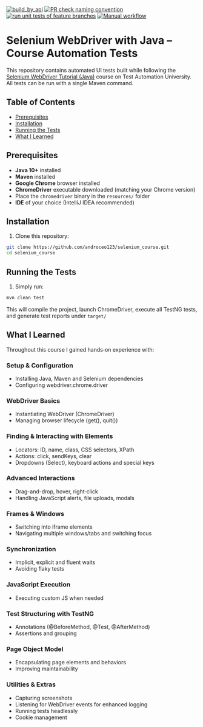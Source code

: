 [![build_by_api](https://github.com/androceo123/selenium_course/actions/workflows/Update%20API-build.yml/badge.svg)](https://github.com/androceo123/selenium_course/actions/workflows/Update%20API-build.yml)
[![PR check naming convention](https://github.com/androceo123/selenium_course/actions/workflows/PR-linter.yml/badge.svg)](https://github.com/androceo123/selenium_course/actions/workflows/PR-linter.yml)
[![run unit tests of feature branches](https://github.com/androceo123/selenium_course/actions/workflows/run-unit-tests.yml/badge.svg)](https://github.com/androceo123/selenium_course/actions/workflows/run-unit-tests.yml)
[![Manual workflow](https://github.com/androceo123/selenium_course/actions/workflows/manual.yml/badge.svg)](https://github.com/androceo123/selenium_course/actions/workflows/manual.yml)
# Selenium WebDriver with Java – Course Automation Tests

This repository contains automated UI tests built while following the [Selenium WebDriver Tutorial (Java)](https://testautomationu.applitools.com/selenium-webdriver-tutorial-java/) course on Test Automation University. All tests can be run with a single Maven command.

## Table of Contents

- [Prerequisites](#prerequisites)
- [Installation](#installation)
- [Running the Tests](#running-the-tests)
- [What I Learned](#what-i-learned)

## Prerequisites

- **Java 10+** installed
- **Maven** installed
- **Google Chrome** browser installed
- **ChromeDriver** executable downloaded (matching your Chrome version)
- Place the `chromedriver` binary in the `resources/` folder
- **IDE** of your choice (IntelliJ IDEA recommended)

## Installation

1. Clone this repository:

```bash
git clone https://github.com/androceo123/selenium_course.git
cd selenium_course
```

## Running the Tests

1. Simply run:

```bash
mvn clean test
```

This will compile the project, launch ChromeDriver, execute all TestNG tests, and generate test reports under `target/`

## What I Learned

Throughout this course I gained hands‑on experience with:

### Setup & Configuration

- Installing Java, Maven and Selenium dependencies
- Configuring webdriver.chrome.driver

### WebDriver Basics

- Instantiating WebDriver (ChromeDriver)
- Managing browser lifecycle (get(), quit())

### Finding & Interacting with Elements

- Locators: ID, name, class, CSS selectors, XPath
- Actions: click, sendKeys, clear
- Dropdowns (Select), keyboard actions and special keys

### Advanced Interactions

- Drag-and-drop, hover, right‑click
- Handling JavaScript alerts, file uploads, modals

### Frames & Windows

- Switching into iframe elements
- Navigating multiple windows/tabs and switching focus

### Synchronization

- Implicit, explicit and fluent waits
- Avoiding flaky tests

### JavaScript Execution

- Executing custom JS when needed

### Test Structuring with TestNG

- Annotations (@BeforeMethod, @Test, @AfterMethod)
- Assertions and grouping

### Page Object Model

- Encapsulating page elements and behaviors
- Improving maintainability

### Utilities & Extras

- Capturing screenshots
- Listening for WebDriver events for enhanced logging
- Running tests headlessly
- Cookie management
